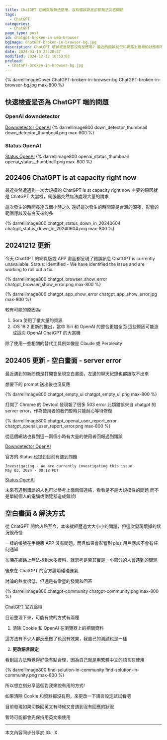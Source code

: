 ```yaml
---
title: ChatGPT 在網頁版無法使用，沒有錯誤訊息卻都無法回答問題
tags:
  - ChatGPT
categories:
  - ChatGPT
page_type: post
id: chatgpt-broken-in-web-browser
bgImage: ChatGPT-broken-in-browser-bg.jpg
description: ChatGPT 壞掉或是問答沒有反應嗎? 最近的錯誤狀況和網路上搜尋的狀態都不太相同，沒有明顯的錯誤訊息，但就是一直無法問答，最後發現可能只是語言的設定問題!
date: 2024-03-10 23:28:37
modified: 2024-12-12 10:53:03
preload: 
 - ChatGPT-broken-in-browser-bg.jpg
---
```


{% darrellImageCover ChatGPT-broken-in-browser-bg ChatGPT-broken-in-browser-bg.jpg max-800 %}

## 快速檢查是否為 ChatGPT 端的問題

### OpenAI downdetector
[Downdetector OpenAI](https://downdetector.com/status/openai/)
{% darrellImage800 down_detector_thumbnail down_detector_thumbnail.png max-800 %}

### Status OpenAI
[Status OpenAI](https://status.openai.com/)
{% darrellImage800 openai_status_thumbnail openai_status_thumbnail.png max-800 %}

## 202406 ChatGPT is at capacity right now

最近突然遭遇到一次大規模的 ChatGPT is at capacity right now
主要的原因就是 ChatGPT 大當機，伺服器突然無法處理大量的請求

這次發生的時間長達五個小時之久
還好這次發生的時間算是台灣的深夜，影響的範圍應該沒有白天來的多

{% darrellImage800 chatgpt_status_down_in_20240604 chatgpt_status_down_in_20240604.png max-800 %}

## 20241212 更新 

今天 ChatGPT 的網頁版或 APP 畫面都呈現了錯誤訊息
ChatGPT is currently unavailable. 
Status: Identified - We have identified the issue and are working to roll out a fix.

{% darrellImage800 chatgpt_browser_show_error chatgpt_browser_show_error.png max-800 %}

{% darrellImage800 chatgpt_app_show_error chatgpt_app_show_error.jpg max-800 %}

較有可能的原因為:
1. Sora 使用了蠻大量的資源
2. iOS 18.2 更新的推出，當中 Siri 和 OpenAI 的整合更加全面
這些原因可能造成這次 OpenAI ChatGPT 的大當機

除了使用一些相關的替代工具例如像是 Claude 或 Perplexity

## 202405 更新 - 空白畫面 - server error

最近遇到的新問題是打開會呈現空白畫面，左邊的聊天紀錄也都讀取不出來

想要下的 prompt 送出後也沒反應

{% darrellImage800 chatgpt_empty_ui chatgpt_empty_ui.png max-800 %}

打開了 Chrome 的 Devtool 發現報了很多 503 error
此類錯誤來自 chatgpt 的 server error，作為使用者的我們暫時只能耐心等待修復

{% darrellImage800 chatgpt_openai_user_report_error chatgpt_openai_user_report_error.png max-800 %}

從這個網站也看到這一兩個小時有大量的使用者回報遇到錯誤

[Downdetector OpenAI](https://downdetector.com/status/openai/)

官方的 Status 也提到目前有遇到問題
```
Investigating - We are currently investigating this issue.
May 03, 2024 - 00:18 PDT
```
[Status OpenAI](https://status.openai.com/)

未來有遇到錯誤的人也可以參考上面兩個連結，看看是不是大規模性的問題
而不是單純個人的電腦或瀏覽器造成錯誤!

## 空白畫面 & 解決方式

從 ChatGPT 開始火熱至今，本來就經歷過大大小小的問題，但這次發現壞掉的狀況很奇怪

一樣的帳號在手機版 APP 沒有問題，而且如果會影響到 plus 用戶應該不會有任何通知

彷彿在網路上無法找到太多資料，就思考是否其實是一小部分的人會遇到的問題

後來在 ChatGPT 的官方論壇碰碰運氣

討論的熱度很低，但還是有零星的發問和回答

{% darrellImage800 chatgpt-community chatgpt-community.png max-800 %}

[ChatGPT 官方論壇](https://community.openai.com/)

目前整理下來，可能有效的方式有兩種

1. 清除 Cookie 和 OpenAI 在瀏覽器上的相關資料

這方法有不少人都反應做了也沒有效果，我自己的測試也是一樣

2. **更改語言設定**

看到這方法時覺得好像有點合理，因為自己就是用繁體中文的語言在使用

{% darrellImage800 find-solution-in-community find-solution-in-community.png max-800 %}

所以想立刻分享這個對我來說有用的方式!

如果清除 Cookie 和資料都沒有用，來更改一下語言設定試試看吧

目前發現如果切換回英文有時候又會遇到沒有回應的狀況

暫時可能都會先保持用英文來使用

---

本文內容同步分享於 IG、X

<blockquote class="twitter-tweet" data-lang="zh-tw" data-theme="dark" data-align="center" data-cards="hidden"> <a href="https://twitter.com/DarrellMarTech/status/1766297215935586357"></a></blockquote> <script async src="https://platform.twitter.com/widgets.js" charset="utf-8"></script>

